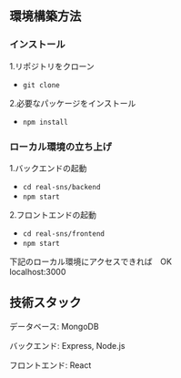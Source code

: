 ## 環境構築方法
### インストール
1.リポジトリをクローン
- `git clone`

2.必要なパッケージをインストール
- `npm install`

### ローカル環境の立ち上げ
1.バックエンドの起動
- `cd real-sns/backend`
- `npm start`

2.フロントエンドの起動
- `cd real-sns/frontend`
- `npm start`

下記のローカル環境にアクセスできれば　OK <br>
localhost:3000 <br>

## 技術スタック
データベース: MongoDB

バックエンド: Express, Node.js

フロントエンド: React
